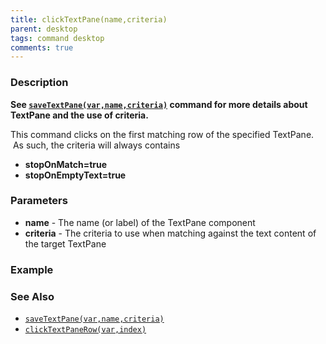 ```yaml
---
title: clickTextPane(name,criteria)
parent: desktop
tags: command desktop
comments: true
---
```


### Description

**See [`saveTextPane(var,name,criteria)`](saveTextPane(var,name,criteria)) command for more details about TextPane and the use of criteria.**

This command clicks on the first matching row of the specified TextPane.  As such, the criteria will always contains

- **stopOnMatch=true**
- **stopOnEmptyText=true**

### Parameters

- **name** - The name (or label) of the TextPane component
- **criteria** - The criteria to use when matching against the text content of the target TextPane

### Example


### See Also

- [`saveTextPane(var,name,criteria)`](saveTextPane(var,name,criteria))
- [`clickTextPaneRow(var,index)`](clickTextPaneRow(var,index))